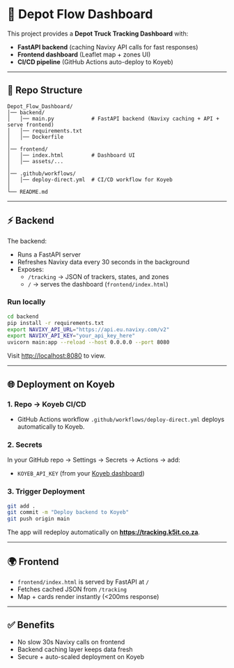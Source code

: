 # 🚚 Depot Flow Dashboard

This project provides a **Depot Truck Tracking Dashboard** with:
- **FastAPI backend** (caching Navixy API calls for fast responses)
- **Frontend dashboard** (Leaflet map + zones UI)
- **CI/CD pipeline** (GitHub Actions auto-deploy to Koyeb)

---

## 📂 Repo Structure
```
Depot_Flow_Dashboard/
│── backend/
│   │── main.py            # FastAPI backend (Navixy caching + API + serve frontend)
│   │── requirements.txt
│   │── Dockerfile
│
│── frontend/
│   │── index.html         # Dashboard UI
│   │── assets/...
│
│── .github/workflows/
│   │── deploy-direct.yml  # CI/CD workflow for Koyeb
│
└── README.md
```

---

## ⚡ Backend
The backend:
- Runs a FastAPI server
- Refreshes Navixy data every 30 seconds in the background
- Exposes:
  - `/tracking` → JSON of trackers, states, and zones
  - `/` → serves the dashboard (`frontend/index.html`)

### Run locally
```bash
cd backend
pip install -r requirements.txt
export NAVIXY_API_URL="https://api.eu.navixy.com/v2"
export NAVIXY_API_KEY="your_api_key_here"
uvicorn main:app --reload --host 0.0.0.0 --port 8080
```

Visit [http://localhost:8080](http://localhost:8080) to view.

---

## 🌐 Deployment on Koyeb
### 1. Repo → Koyeb CI/CD
- GitHub Actions workflow `.github/workflows/deploy-direct.yml` deploys automatically to Koyeb.

### 2. Secrets
In your GitHub repo → Settings → Secrets → Actions → add:
- `KOYEB_API_KEY` (from your [Koyeb dashboard](https://app.koyeb.com/account/api))

### 3. Trigger Deployment
```bash
git add .
git commit -m "Deploy backend to Koyeb"
git push origin main
```

The app will redeploy automatically on **https://tracking.k5it.co.za**.

---

## 🌍 Frontend
- `frontend/index.html` is served by FastAPI at `/`
- Fetches cached JSON from `/tracking`
- Map + cards render instantly (<200ms response)

---

## ✅ Benefits
- No slow 30s Navixy calls on frontend
- Backend caching layer keeps data fresh
- Secure + auto-scaled deployment on Koyeb
